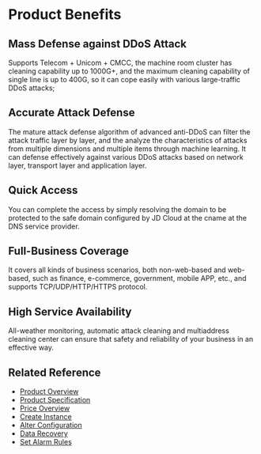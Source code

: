 # Product Benefits

## Mass Defense against DDoS Attack
Supports Telecom + Unicom + CMCC, the machine room cluster has cleaning capability up to 1000G+, and the maximum cleaning capability of single line is up to 400G, so it can cope easily with various large-traffic DDoS attacks;
 
## Accurate Attack Defense
The mature attack defense algorithm of advanced anti-DDoS can filter the attack traffic layer by layer, and the analyze the characteristics of attacks from multiple dimensions and multiple items through machine learning. It can defense effectively against various DDoS attacks based on network layer, transport layer and application layer.

## Quick Access
You can complete the access by simply resolving the domain to be protected to the safe domain configured by JD Cloud at the cname at the DNS service provider.

## Full-Business Coverage
It covers all kinds of business scenarios, both non-web-based and web-based, such as finance, e-commerce, government, mobile APP, etc., and supports TCP/UDP/HTTP/HTTPS protocol.

## High Service Availability
All-weather monitoring, automatic attack cleaning and multiaddress cleaning center can ensure that safety and reliability of your business in an effective way.


## Related Reference

- [Product Overview](../Product-Introduction/Overview.md)
- [Product Specification](../Product-Introduction/Specification.md)
- [Price Overview](../Pricing/Price-Overview.md)
- [Create Instance](../Getting-Started/Create-Instance.md)
- [Alter Configuration](../Operation-Guide/Instance-Management/Modify-Instance-Spec.md)
- [Data Recovery](../Operation-Guide/Backup/Restore-Instance.md)
- [Set Alarm Rules](../Operation-Guide/Monitoring/Alarm-Rules.md)
